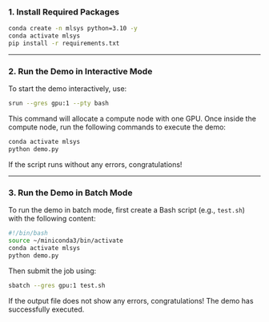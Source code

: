 ### **1. Install Required Packages**
```bash
conda create -n mlsys python=3.10 -y
conda activate mlsys
pip install -r requirements.txt
```

---

### **2. Run the Demo in Interactive Mode**
To start the demo interactively, use:
```bash
srun --gres gpu:1 --pty bash
```

This command will allocate a compute node with one GPU. Once inside the compute node, run the following commands to execute the demo:

```bash
conda activate mlsys
python demo.py
```

If the script runs without any errors, congratulations!

---

### **3. Run the Demo in Batch Mode**
To run the demo in batch mode, first create a Bash script (e.g., `test.sh`) with the following content:

```bash
#!/bin/bash
source ~/miniconda3/bin/activate
conda activate mlsys
python demo.py
```

Then submit the job using:
```bash
sbatch --gres gpu:1 test.sh
```

If the output file does not show any errors, congratulations! The demo has successfully executed.
